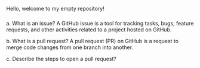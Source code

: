 Hello, welcome to my empty repository!

#####

a. What is an issue? 
A GitHub issue is a tool for tracking tasks, bugs, feature requests, and other activities related to a project hosted on GitHub.

b. What is a pull request?
A pull request (PR) on GitHub is a request to merge code changes from one branch into another.

c. Describe the steps to open a pull request?
